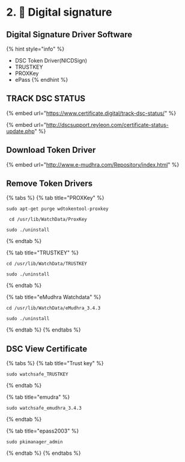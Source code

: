 # 2. 🔐 Digital signature

## Digital Signature Driver Software

{% hint style="info" %}
* DSC Token Driver\(NICDSign\)
* TRUSTKEY
* PROXKey
* ePass
{% endhint %}

## TRACK DSC STATUS

{% embed url="https://www.certificate.digital/track-dsc-status/" %}

{% embed url="http://dscsupport.reyleon.com/certificate-status-update.php" %}

## Download Token Driver

{% embed url="http://www.e-mudhra.com/Repository/index.html" %}



##  **Remove Token Drivers**

{% tabs %}
{% tab title="PROXKey" %}
```text
sudo apt-get purge wdtokentool-proxkey
```

```text
 cd /usr/lib/WatchData/ProxKey
```

```text
sudo ./uninstall 
```
{% endtab %}

{% tab title="TRUSTKEY" %}
```text
cd /usr/lib/WatchData/TRUSTKEY
```

```text
sudo ./uninstall 
```
{% endtab %}

{% tab title="eMudhra Watchdata" %}
```text
cd /usr/lib/WatchData/eMudhra_3.4.3
```

```text
sudo ./uninstall
```
{% endtab %}
{% endtabs %}

## DSC View Certificate

{% tabs %}
{% tab title="Trust key" %}
```text
sudo watchsafe_TRUSTKEY
```
{% endtab %}

{% tab title="emudra" %}
```text
sudo watchsafe_emudhra_3.4.3
```
{% endtab %}

{% tab title="epass2003" %}
```text
sudo pkimanager_admin
```
{% endtab %}
{% endtabs %}

